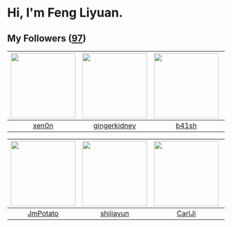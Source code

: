 # Hi, I'm Feng Liyuan.

## My Followers ([97](https://github.com/SunRunAway?tab=followers))

| <img src="https://avatars.githubusercontent.com/u/1175567?v=4" width="150" height="150" /> | <img src="https://avatars.githubusercontent.com/u/29295553?v=4" width="150" height="150" /> | <img src="https://avatars.githubusercontent.com/u/1070352?v=4" width="150" height="150" /> | <img src="https://avatars.githubusercontent.com/u/1204301?v=4" width="150" height="150" /> |
| :----------------------------------------------------------------------------------------: | :-----------------------------------------------------------------------------------------: | :----------------------------------------------------------------------------------------: | :----------------------------------------------------------------------------------------: |
|                              [xen0n](https://github.com/xen0n)                             |                       [gingerkidney](https://github.com/gingerkidney)                       |                              [b41sh](https://github.com/b41sh)                             |                            [longbai](https://github.com/longbai)                           |

| <img src="https://avatars.githubusercontent.com/u/1446531?v=4" width="150" height="150" /> | <img src="https://avatars.githubusercontent.com/u/566037?v=4" width="150" height="150" /> | <img src="https://avatars.githubusercontent.com/u/10810759?v=4" width="150" height="150" /> | <img src="https://avatars.githubusercontent.com/u/41809508?v=4" width="150" height="150" /> |
| :----------------------------------------------------------------------------------------: | :---------------------------------------------------------------------------------------: | :-----------------------------------------------------------------------------------------: | :-----------------------------------------------------------------------------------------: |
|                           [JmPotato](https://github.com/JmPotato)                          |                         [shijiayun](https://github.com/shijiayun)                         |                             [CarlJi](https://github.com/CarlJi)                             |                        [Reminiscent](https://github.com/Reminiscent)                        |